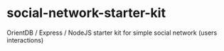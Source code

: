 # social-network-starter-kit
OrientDB / Express / NodeJS starter kit for simple social network (users interactions)
